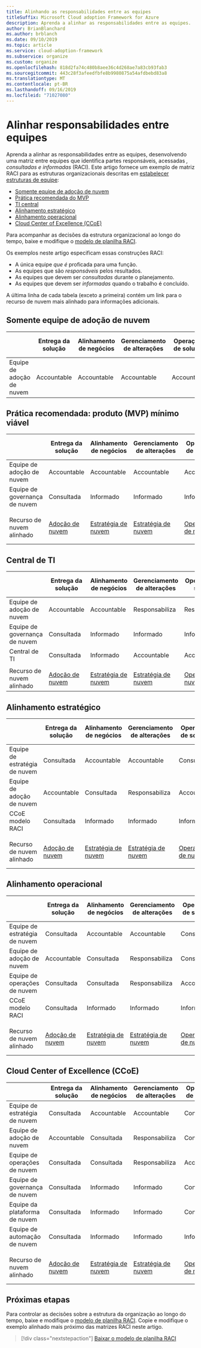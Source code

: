 ```yaml
---
title: Alinhando as responsabilidades entre as equipes
titleSuffix: Microsoft Cloud adoption Framework for Azure
description: Aprenda a alinhar as responsabilidades entre as equipes.
author: BrianBlanchard
ms.author: brblanch
ms.date: 09/10/2019
ms.topic: article
ms.service: cloud-adoption-framework
ms.subservice: organize
ms.custom: organize
ms.openlocfilehash: 818d2fa74c480b8aee36c4d268ae7a83cb93fab3
ms.sourcegitcommit: 443c28f3afeedfbfe8b9980875a54afdbebd83a8
ms.translationtype: MT
ms.contentlocale: pt-BR
ms.lasthandoff: 09/16/2019
ms.locfileid: "71027080"
---
```

# <a name="align-responsibilities-across-teams"></a>Alinhar responsabilidades entre equipes

Aprenda a alinhar as responsabilidades entre as equipes, desenvolvendo uma matriz entre equipes que identifica partes responsáveis, acessadas *, consultadas e informadas* (RACI). Este artigo fornece um exemplo de matriz RACI para as estruturas organizacionais descritas em [estabelecer estruturas de equipe](./organization-structures.md):

- [Somente equipe de adoção de nuvem](#cloud-adoption-team-only)
- [Prática recomendada do MVP](#best-practice-minimum-viable-product-mvp)
- [TI central](#central-it)
- [Alinhamento estratégico](#strategic-alignment)
- [Alinhamento operacional](#operational-alignment)
- [Cloud Center of Excellence (CCoE)](#cloud-center-of-excellence-ccoe)

Para acompanhar as decisões da estrutura organizacional ao longo do tempo, baixe e modifique o [modelo de planilha RACI](https://archcenter.blob.core.windows.net/cdn/fusion/management/raci-template.xlsx).

Os exemplos neste artigo especificam essas construções RACI:

- A única equipe *que é* proficada para uma função.
- As equipes que são *responsáveis* pelos resultados.
- As equipes que devem ser *consultadas* durante o planejamento.
- As equipes que devem ser *informadas* quando o trabalho é concluído.

A última linha de cada tabela (exceto a primeira) contém um link para o recurso de nuvem mais alinhado para informações adicionais.

## <a name="cloud-adoption-team-only"></a>Somente equipe de adoção de nuvem

|  |Entrega da solução  |Alinhamento de negócios  |Gerenciamento de alterações  |Operações de solução  |Governança |Maturidade da plataforma  |Operações de plataforma  |Automação de plataforma  |
|---------|---------|---------|---------|---------|---------|---------|---------|---------|
|Equipe de adoção de nuvem |Accountable|Accountable|Accountable|Accountable|Accountable|Accountable|Accountable|Accountable|

## <a name="best-practice-minimum-viable-product-mvp"></a>Prática recomendada: produto (MVP) mínimo viável

|  |Entrega da solução  |Alinhamento de negócios  |Gerenciamento de alterações  |Operações de solução  |Governança |Maturidade da plataforma  |Operações de plataforma  |Automação de plataforma  |
|---------|---------|---------|---------|---------|---------|---------|---------|---------|
|Equipe de adoção de nuvem|Accountable|Accountable|Accountable|Accountable|Consultada|Consultada|Consultada|Informado|
|Equipe de governança de nuvem|Consultada|Informado|Informado|Informado|Accountable|Accountable|Accountable|Accountable|
||||||||||
|Recurso de nuvem alinhado|[Adoção de nuvem](./cloud-adoption.md)|[Estratégia de nuvem](./cloud-strategy.md)|[Estratégia de nuvem](./cloud-strategy.md)|[Operações de nuvem](./cloud-operations.md)|-[Governança de nuvem](./cloud-governance.md)[CCOE](./cloud-center-of-excellence.md)|-[Plataforma de nuvem](./cloud-platform.md)[CCOE](./cloud-center-of-excellence.md)|-[Plataforma de nuvem](./cloud-platform.md)[CCOE](./cloud-center-of-excellence.md)|-[Automação de nuvem](./cloud-automation.md)[do CCOE](./cloud-center-of-excellence.md)|

## <a name="central-it"></a>Central de TI

| |Entrega da solução  |Alinhamento de negócios  |Gerenciamento de alterações  |Operações de solução  |Governança |Maturidade da plataforma  |Operações de plataforma  |Automação de plataforma  |
|---------|---------|---------|---------|---------|---------|---------|---------|---------|
|Equipe de adoção de nuvem  |Accountable|Accountable|Responsabiliza    |Responsabiliza|Informado   |Informado   |Informado   |Informado   |
|Equipe de governança de nuvem|Consultada  |Informado   |Informado   |Informado   |Accountable|Consultada  |Responsabiliza|Informado   |
|Central de TI           |Consultada  |Informado   |Accountable   |Accountable   |Responsabiliza  |Accountable|Accountable|Accountable|
||||||||||
|Recurso de nuvem alinhado|[Adoção de nuvem](./cloud-adoption.md)|[Estratégia de nuvem](./cloud-strategy.md)|[Estratégia de nuvem](./cloud-strategy.md)|[Operações de nuvem](./cloud-operations.md)|[Governança de nuvem](./cloud-governance.md)|[TI central](./central-it.md)|[TI central](./central-it.md)|[TI central](./central-it.md)|

## <a name="strategic-alignment"></a>Alinhamento estratégico

|  |Entrega da solução  |Alinhamento de negócios  |Gerenciamento de alterações  |Operações de solução  |Governança |Maturidade da plataforma  |Operações de plataforma  |Automação de plataforma  |
|---------|---------|---------|---------|---------|---------|---------|---------|---------|
|Equipe de estratégia de nuvem  |Consultada  |Accountable|Accountable|Consultada  |Consultada  |Informado   |Informado   |Informado   |
|Equipe de adoção de nuvem  |Accountable|Consultada  |Responsabiliza|Accountable|Informado   |Informado   |Informado   |Informado   |
|CCoE modelo RACI      |Consultada  |Informado   |Informado   |Informado   |Accountable|Accountable|Accountable|Accountable|
||||||||||
|Recurso de nuvem alinhado|[Adoção de nuvem](./cloud-adoption.md)|[Estratégia de nuvem](./cloud-strategy.md)|[Estratégia de nuvem](./cloud-strategy.md)|[Operações de nuvem](./cloud-operations.md)|-[Governança de nuvem](./cloud-governance.md)[CCOE](./cloud-center-of-excellence.md)|-[Plataforma de nuvem](./cloud-platform.md)[CCOE](./cloud-center-of-excellence.md)|-[Plataforma de nuvem](./cloud-platform.md)[CCOE](./cloud-center-of-excellence.md)|-[Automação de nuvem](./cloud-automation.md)[do CCOE](./cloud-center-of-excellence.md)|

## <a name="operational-alignment"></a>Alinhamento operacional

|  |Entrega da solução  |Alinhamento de negócios  |Gerenciamento de alterações  |Operações de solução  |Governança |Maturidade da plataforma  |Operações de plataforma  |Automação de plataforma  |
|---------|---------|---------|---------|---------|---------|---------|---------|---------|
|Equipe de estratégia de nuvem  |Consultada  |Accountable|Accountable|Consultada  |Consultada  |Informado   |Informado   |Informado   |
|Equipe de adoção de nuvem  |Accountable|Consultada  |Responsabiliza|Consultada  |Informado   |Informado   |Informado   |Informado   |
|Equipe de operações de nuvem|Consultada  |Consultada  |Responsabiliza|Accountable|Consultada  |Informado   |Accountable|Consultada  |
|CCoE modelo RACI      |Consultada  |Informado   |Informado   |Informado   |Accountable|Accountable|Responsabiliza|Accountable|
||||||||||
|Recurso de nuvem alinhado|[Adoção de nuvem](./cloud-adoption.md)|[Estratégia de nuvem](./cloud-strategy.md)|[Estratégia de nuvem](./cloud-strategy.md)|[Operações de nuvem](./cloud-operations.md)|-[Governança de nuvem](./cloud-governance.md)[CCOE](./cloud-center-of-excellence.md)|-[Plataforma de nuvem](./cloud-platform.md)[CCOE](./cloud-center-of-excellence.md)|-[Plataforma de nuvem](./cloud-platform.md)[CCOE](./cloud-center-of-excellence.md)|-[Automação de nuvem](./cloud-automation.md)[do CCOE](./cloud-center-of-excellence.md)|

## <a name="cloud-center-of-excellence-ccoe"></a>Cloud Center of Excellence (CCoE)

|  |Entrega da solução  |Alinhamento de negócios  |Gerenciamento de alterações  |Operações de solução  |Governança |Maturidade da plataforma  |Operações de plataforma  |Automação de plataforma  |
|---------|---------|---------|---------|---------|---------|---------|---------|---------|
|Equipe de estratégia de nuvem  |Consultada  |Accountable|Accountable|Consultada  |Consultada  |Informado   |Informado   |Informado   |
|Equipe de adoção de nuvem  |Accountable|Consultada  |Responsabiliza|Consultada  |Informado   |Informado   |Informado   |Informado   |
|Equipe de operações de nuvem|Consultada  |Consultada  |Responsabiliza|Accountable|Consultada  |Informado   |Accountable|Consultada  |
|Equipe de governança de nuvem|Consultada  |Informado   |Informado   |Consultada  |Accountable|Consultada  |Responsabiliza|Informado   |
|Equipe da plataforma de nuvem  |Consultada  |Informado   |Informado   |Consultada  |Consultada  |Accountable|Responsabiliza|Responsabiliza|
|Equipe de automação de nuvem|Consultada  |Informado   |Informado   |Informado   |Consultada  |Responsabiliza|Responsabiliza|Accountable|
||||||||||
|Recurso de nuvem alinhado|[Adoção de nuvem](./cloud-adoption.md)|[Estratégia de nuvem](./cloud-strategy.md)|[Estratégia de nuvem](./cloud-strategy.md)|[Operações de nuvem](./cloud-operations.md)|-[Governança de nuvem](./cloud-governance.md)[CCOE](./cloud-center-of-excellence.md)|-[Plataforma de nuvem](./cloud-platform.md)[CCOE](./cloud-center-of-excellence.md)|-[Plataforma de nuvem](./cloud-platform.md)[CCOE](./cloud-center-of-excellence.md)|-[Automação de nuvem](./cloud-automation.md)[do CCOE](./cloud-center-of-excellence.md)|

## <a name="next-steps"></a>Próximas etapas

Para controlar as decisões sobre a estrutura da organização ao longo do tempo, baixe e modifique o [modelo de planilha RACI](https://archcenter.blob.core.windows.net/cdn/fusion/management/raci-template.xlsx). Copie e modifique o exemplo alinhado mais próximo das matrizes RACI neste artigo.

> [!div class="nextstepaction"]
> [Baixar o modelo de planilha RACI](https://archcenter.blob.core.windows.net/cdn/fusion/management/raci-template.xlsx)
